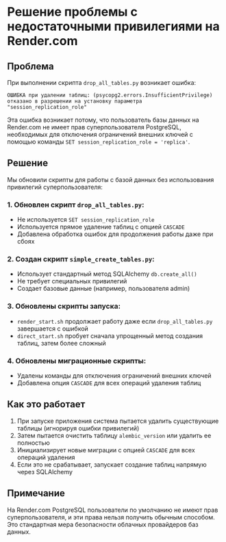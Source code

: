 # Решение проблемы с недостаточными привилегиями на Render.com

## Проблема

При выполнении скрипта `drop_all_tables.py` возникает ошибка:

```
ОШИБКА при удалении таблиц: (psycopg2.errors.InsufficientPrivilege) отказано в разрешении на установку параметра "session_replication_role"
```

Эта ошибка возникает потому, что пользователь базы данных на Render.com не имеет прав суперпользователя PostgreSQL, необходимых для отключения ограничений внешних ключей с помощью команды `SET session_replication_role = 'replica'`.

## Решение

Мы обновили скрипты для работы с базой данных без использования привилегий суперпользователя:

### 1. Обновлен скрипт `drop_all_tables.py`:
   - Не используется `SET session_replication_role`
   - Используется прямое удаление таблиц с опцией `CASCADE`
   - Добавлена обработка ошибок для продолжения работы даже при сбоях

### 2. Создан скрипт `simple_create_tables.py`:
   - Использует стандартный метод SQLAlchemy `db.create_all()`
   - Не требует специальных привилегий
   - Создает базовые данные (например, пользователя admin)

### 3. Обновлены скрипты запуска:
   - `render_start.sh` продолжает работу даже если `drop_all_tables.py` завершается с ошибкой
   - `direct_start.sh` пробует сначала упрощенный метод создания таблиц, затем более сложный

### 4. Обновлены миграционные скрипты:
   - Удалены команды для отключения ограничений внешних ключей
   - Добавлена опция `CASCADE` для всех операций удаления таблиц

## Как это работает

1. При запуске приложения система пытается удалить существующие таблицы (игнорируя ошибки привилегий)
2. Затем пытается очистить таблицу `alembic_version` или удалить ее полностью
3. Инициализирует новые миграции с опцией `CASCADE` для всех операций удаления
4. Если это не срабатывает, запускает создание таблиц напрямую через SQLAlchemy

## Примечание

На Render.com PostgreSQL пользователи по умолчанию не имеют прав суперпользователя, и эти права нельзя получить обычным способом. Это стандартная мера безопасности облачных провайдеров баз данных.
